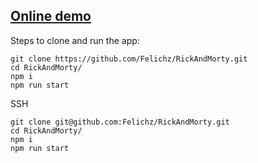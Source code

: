 ## [Online demo](https://www.anderssonfelix.com/rickandmorty/ "Online demo")

Steps to clone and run the app:

```
git clone https://github.com/Felichz/RickAndMorty.git
cd RickAndMorty/
npm i
npm run start
```


SSH
```
git clone git@github.com:Felichz/RickAndMorty.git
cd RickAndMorty/
npm i
npm run start
```
